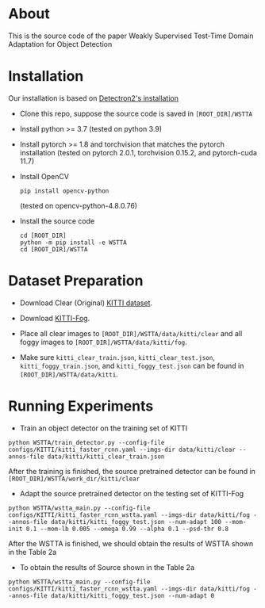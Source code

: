 
# About
This is the source code of the paper Weakly Supervised Test-Time Domain Adaptation for Object Detection

# Installation
Our installation is based on [Detectron2's installation](https://detectron2.readthedocs.io/en/latest/tutorials/install.html)
* Clone this repo, suppose the source code is saved in `[ROOT_DIR]/WSTTA`

* Install python >= 3.7 (tested on python 3.9)

* Install pytorch >= 1.8 and torchvision that matches the pytorch installation (tested on pytorch 2.0.1, torchvision 0.15.2, and pytorch-cuda 11.7)

* Install OpenCV
    ```
    pip install opencv-python
    ``` 
    (tested on opencv-python-4.8.0.76)

* Install the source code
    ```
    cd [ROOT_DIR]
    python -m pip install -e WSTTA
    cd [ROOT_DIR]/WSTTA
    ```

# Dataset Preparation

* Download Clear (Original) [KITTI dataset](https://www.cvlibs.net/datasets/kitti/).

* Download [KITTI-Fog](https://team.inria.fr/rits/computer-vision/weather-augment/).

* Place all clear images to `[ROOT_DIR]/WSTTA/data/kitti/clear` and all foggy images to `[ROOT_DIR]/WSTTA/data/kitti/fog`.

* Make sure `kitti_clear_train.json`, `kitti_clear_test.json`, `kitti_foggy_train.json`, and `kitti_foggy_test.json` can be found in `[ROOT_DIR]/WSTTA/data/kitti`.

# Running Experiments

* Train an object detector on the training set of KITTI

```
python WSTTA/train_detector.py --config-file configs/KITTI/kitti_faster_rcnn.yaml --imgs-dir data/kitti/clear --annos-file data/kitti/kitti_clear_train.json
```
After the training is finished, the source pretrained detector can be found in `[ROOT_DIR]/WSTTA/work_dir/kitti/clear`

* Adapt the source pretrained detector on the testing set of KITTI-Fog
```
python WSTTA/wstta_main.py --config-file configs/KITTI/kitti_faster_rcnn_wstta.yaml --imgs-dir data/kitti/fog --annos-file data/kitti/kitti_foggy_test.json --num-adapt 100 --mom-init 0.1 --mom-lb 0.005 --omega 0.99 --alpha 0.1 --psd-thr 0.8
```
After the WSTTA is finished, we should obtain the results of WSTTA shown in the Table 2a

* To obtain the results of Source shown in the Table 2a
```
python WSTTA/wstta_main.py --config-file configs/KITTI/kitti_faster_rcnn_wstta.yaml --imgs-dir data/kitti/fog --annos-file data/kitti/kitti_foggy_test.json --num-adapt 0
```



